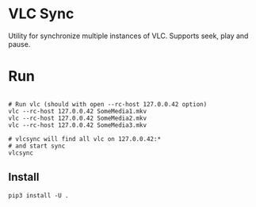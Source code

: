 VLC Sync
========

Utility for synchronize multiple instances of VLC. Supports seek, play and pause.

# Run

```shell

# Run vlc (should with open --rc-host 127.0.0.42 option) 
vlc --rc-host 127.0.0.42 SomeMedia1.mkv
vlc --rc-host 127.0.0.42 SomeMedia2.mkv
vlc --rc-host 127.0.0.42 SomeMedia3.mkv

# vlcsync will find all vlc on 127.0.0.42:*
# and start sync 
vlcsync
```

## Install

```shell
pip3 install -U .
```
